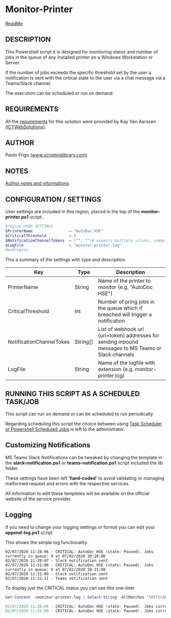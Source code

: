 # Monitor-Printer

[ReadMe](README.md)

## DESCRIPTION

This Powershell script it is designed for monitoring status and number of jobs in the queue of any installed printer on a Windows Workstation or Server.

If the number of jobs exceeds the specific threshold set by the user a notification is sent with the critical state to the user via a chat message via a Teams/Slack channel.

The execution can be scheduled or run on demand.

## REQUIREMENTS

All the [requirements](doc/requirements.md) for this solution were provided by Kay Van Aarssen [(ICTWebSolutions)](www.ictwebsolution.nl).

## AUTHOR
Paolo Frigo [(www.scriptinglibrary.com)](https://www.scriptinglibrary.com)

## NOTES

[Author notes and informations](doc/notes.md)

## CONFIGURATION / SETTINGS

User settings are included in this region, placed in the top of the __monitor-printer.ps1__ script.

```powershell
#region USER SETTINGS
$PrinterName                = "AutoDoc HSE"
$CriticalThreshold          = 8 
$NotificationChannelTokens  = ("", "")# expects multiple values, comma separated like https://hooks.slack.com/... or https://outlook.office.com/webhook/...
$LogFile                    = "monitor-printer.log"
#endregion
```

This a summary of the settings with type and description.

|Key|Type|Description|
|---|---|---|
|PrinterName| String | Name of the printer to monitor (e.g. "AutoDoc HSE") |
|CriticalThreshold|Int| Number of pring jobs in the queue which if breached will trigger a notification|
|NotificationChannelTokes|String[]|List of webhook url (uri+token) addresses for sending inbound messages to MS Teams or Slack channels|
|LogFile|String|Name of the logfile with extension (e.g. monitor-printer.log)|

## RUNNING THIS SCRIPT AS A SCHEDULED TASK/JOB

This script can run on demand or can be scheduled to run periodically.

Regarding scheduling this script the choice between using [Task Scheduler or Powershell Scheduled Jobs](https://devblogs.microsoft.com/scripting/using-scheduled-tasks-and-scheduled-jobs-in-powershell/) is left to the administrator.


## Customizing Notifications
MS Teams Slack Notifications can be tweaked by changing the template in the __slack-notification.ps1__ or __teams-notification.ps1__ script included the lib folder.

These settings have been left __'hard-coded'__ to avoid validating or managing malformed request and errors with the respective services. 

All information to edit these templetes will be available on the official website of the service provider.

## Logging

If you need to change your logging settings or format you can edit your __append-log.ps1__ script.

This shows the simple log functionality. 

```
02/07/2020 11:28:06 - CRITICAL: AutoDoc HSE (state: Paused). Jobs currently in queue: 9 at 07/02/2020 20:28:06
02/07/2020 11:28:07 - Slack notification sent
02/07/2020 11:31:08 - CRITICAL: AutoDoc HSE (state: Paused). Jobs currently in queue: 9 at 07/02/2020 20:31:08
02/07/2020 11:31:09 - Slack notification sent
02/07/2020 11:31:11 - Teams notification sent

```

To display just the CRITICAL status you can use this one-liner

```powershell
Get-Content .\monitor-printer.log | Select-String -AllMatches "CRITICAL"

02/07/2020 11:28:06 - CRITICAL: AutoDoc HSE (state: Paused). Jobs currently in queue: 9 at 07/02/2020 23:28:06
02/07/2020 11:31:08 - CRITICAL: AutoDoc HSE (state: Paused). Jobs currently in queue: 9 at 07/02/2020 23:31:08
```